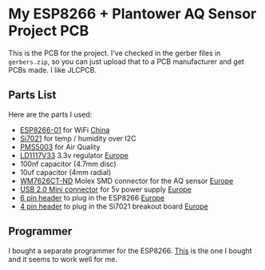 # My ESP8266 + Plantower AQ Sensor Project PCB

This is the PCB for the project.  I've checked in the gerber files in
`gerbers.zip`, so you can just upload that to a PCB manufacturer and get PCBs
made.  I like JLCPCB.

## Parts List

Here are the parts I used:

* [ESP8266-01](https://www.digikey.com/product-detail/en/sparkfun-electronics/WRL-13678/1568-1235-ND/5725944) for WiFi [China](https://www.aliexpress.com/item/32257568124.html)
* [Si7021](https://www.aliexpress.com/item/4000598507886.html) for temp / humidity over I2C
* [PMS5003](https://www.aliexpress.com/item/32834164058.html) for Air Quality
* [LD1117V33](https://www.digikey.com/product-detail/en/stmicroelectronics/LD1117V33/497-1491-5-ND/586012) 3.3v regulator [Europe](https://www.reichelt.nl/ldo-spanningsregelaar-3-3-v-to-220-ld1117v33-p216683.html)
* 100nf capacitor (4.7mm disc)
* 10uf capacitor (4mm radial)
* [WM7626CT-ND](https://www.digikey.com/product-detail/en/molex/0532610871/WM7626CT-ND/699113) Molex SMD connector for the AQ sensor [Europe](https://www.reichelt.nl/molex-pin-header-smd-picoblade-1x8-polig-stekker-molex-532610871-p186231.html)
* [USB 2.0 Mini connector](https://www.digikey.com/product-detail/en/edac-inc/690-005-299-043/151-1206-1-ND/4312192) for 5v power supply [Europe](https://www.reichelt.nl/mini-usb-inbouwkoppeling-type-b-5-polig-pcb-smd-lum-2486-01-p116161.html)
* [6 pin header](https://www.digikey.com/product-detail/en/sullins-connector-solutions/PPTC032LFBN-RC/S7071-ND/810210) to plug in the ESP8266 [Europe](https://www.reichelt.nl/female-header-2-54mm-straight-2x3-bkl-10120958-p266683.html)
* [4 pin header](https://www.digikey.com/product-detail/en/sullins-connector-solutions/PPTC041LFBN-RC/S7002-ND/810144) to plug in the Si7021 breakout board [Europe](https://www.reichelt.nl/female-header-2-54mm-straight-1x4-bkl-10120946-p266671.html)

## Programmer

I bought a separate programmer for the ESP8266.
[This](https://www.amazon.com/gp/product/B07KF119YB/) is the one I bought and
it seems to work well for me.
